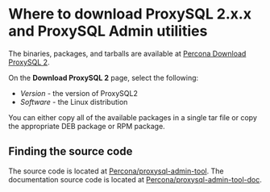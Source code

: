 # Where to download ProxySQL 2.x.x and ProxySQL Admin utilities

The binaries, packages, and tarballs are available at [Percona Download ProxySQL 2](https://www.percona.com/downloads/proxysql2/). 

On the **Download ProxySQL 2** page, select the following:

* *Version* - the version of ProxySQL2
* *Software* - the Linux distribution

You can either copy all of the available packages in a single tar file or copy the appropriate DEB package or RPM package.

## Finding the source code

The source code is located at [Percona/proxysql-admin-tool](https://github.com/percona/proxysql-admin-tool). The documentation source code is located at [Percona/proxysql-admin-tool-doc](https://github.com/percona/proxysql-admin-tool-doc).


